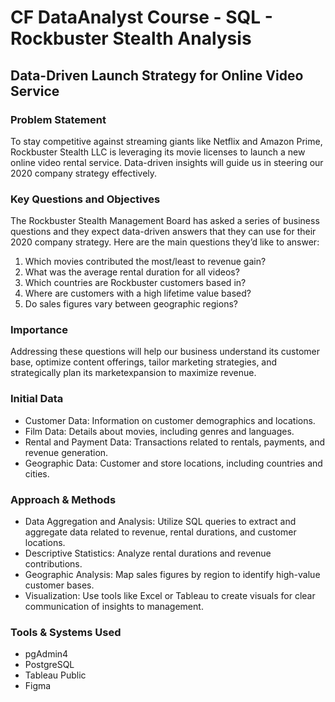 # CF DataAnalyst Course - SQL - Rockbuster Stealth Analysis 
## Data-Driven Launch Strategy for Online Video Service

### Problem Statement
To stay competitive against streaming giants like Netflix and Amazon Prime, Rockbuster Stealth LLC is leveraging its movie licenses to launch a new online video rental service.
Data-driven insights will guide us in steering our 2020 company strategy effectively. 

### Key Questions and Objectives
The Rockbuster Stealth Management Board has asked a series of business questions and they expect data-driven answers that they can use for their 2020 company strategy. Here are the main questions they’d like to answer:

1. Which movies contributed the most/least to revenue gain?
2. What was the average rental duration for all videos?
3. Which countries are Rockbuster customers based in?
4. Where are customers with a high lifetime value based?
5. Do sales figures vary between geographic regions?

### Importance
Addressing these questions will help our business understand its customer base, optimize content offerings, tailor marketing strategies, and strategically plan its marketexpansion to maximize revenue.

### Initial Data
- Customer Data: Information on customer demographics and locations.
- Film Data: Details about movies, including genres and languages.
- Rental and Payment Data: Transactions related to rentals, payments, and revenue generation.
- Geographic Data: Customer and store locations, including countries and cities.

### Approach & Methods
- Data Aggregation and Analysis: Utilize SQL queries to extract and aggregate data related to revenue, rental durations, and customer locations.
- Descriptive Statistics: Analyze rental durations and revenue contributions.
- Geographic Analysis: Map sales figures by region to identify high-value customer bases.
- Visualization: Use tools like Excel or Tableau to create visuals for clear communication of insights to management.

### Tools & Systems Used
- pgAdmin4
- PostgreSQL
- Tableau Public
- Figma
